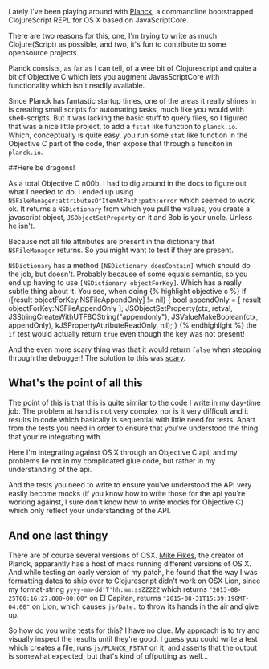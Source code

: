 Lately I've been playing around with [Planck](http://planck-repl.org),
a commandline bootstrapped ClojureScript REPL for OS X based on
JavaScriptCore.

There are two reasons for this, one, I'm trying to write as much
Clojure(Script) as possible, and two, it's fun to contribute to some
opensource projects.

Planck consists, as far as I can tell, of a wee bit of Clojurescript
and quite a bit of Objective C which lets you augment JavasScriptCore
with functionality which isn't readily available.

Since Planck has fantastic startup times, one of the areas it really
shines in is creating small scripts for automating tasks, much like
you would with shell-scripts. But it was lacking the basic stuff to
query files, so I figured that was a nice little project, to add a
`fstat` like function to `planck.io`. Which, conceptually is quite
easy, you run some `stat` like function in the Objective C part of the
code, then expose that through a funciton in `planck.io`.

##Here be dragons!

As a total Objective C n00b, I had to dig around in the docs to figure
out what I needed to do. I ended up using
`NSFileManager:attributesOfItemAtPath:path:error` which seemed to work
ok. It returns a `NSDictionary` from which you pull the values, you
create a javascript object, `JSObjectSetProperty` on it and Bob is
your uncle. Unless he isn't.

Because not all file attributes are present in the dictionary that
`NSFileManager` returns. So you might want to test if they are
present.

`NSDictionary` has a method `[NSDictionary doesContain]` which should
do the job, but doesn't. Probably because of some equals semantic, so
you end up having to use `[NSDictionary objectForKey]`. Which has a
really subtle thing about it. You see, when doing
{% highlight objective c %}
if ([result objectForKey:NSFileAppendOnly] != nil) {
   bool appendOnly = [ result objectForKey:NSFileAppendOnly ];
   JSObjectSetProperty(ctx, retval, JSStringCreateWithUTF8CString("appendonly"),
                       JSValueMakeBoolean(ctx, appendOnly),
		       kJSPropertyAttributeReadOnly, nil);
}
{% endhighlight %}
the `if` test would actually return `true` even though the key was not present!

And the even more scary thing was that it would return `false` when
stepping through the debugger! The solution to this was
[scary](https://github.com/mfikes/planck/blob/master/planck/PLKClojureScriptEngine.m#L570).

## What's the point of all this

The point of this is that this is quite similar to the code I write in
my day-time job. The problem at hand is not very complex nor is it
very difficult and it results in code which basically is sequential
with little need for tests. Apart from the tests you need in order to
ensure that you've understood the thing that your're integrating with.

Here I'm integrating against OS X through an Objective C api, and my
problems lie not in my complicated glue code, but rather in my
understanding of the api.

And the tests you need to write to ensure you've understood the API
very easily become mocks (if you know how to write those for the api
you're working against, I sure don't know how to write mocks for
Objective C) which only reflect your understanding of the API.

## And one last thingy

There are of course several versions of
OSX. [Mike Fikes](https://www.twitter.com/mfikes), the creator of
Planck, apparantly has a host of macs running different versions of OS
X. And while testing an early version of my patch, he found that the
way I was formatting dates to ship over to Clojurescript didn't work
on OSX Lion, since my format-string `yyyy-mm-dd'T'hh:mm:ssZZZZZ`
which returns `"2013-08-25T00:16:27.000-00:00"` on El Capitan, returns
`"2015-08-31T15:39:19GMT-04:00"` on Lion, which causes `js/Date.` to
throw its hands in the air and give up.

So how do you write tests for this? I have no clue. My approach is to
try and visually inspect the results until they're good. I guess you
could write a test which creates a file, runs `js/PLANCK_FSTAT` on it,
and asserts that the output is somewhat expected, but that's kind of
offputting as well...
